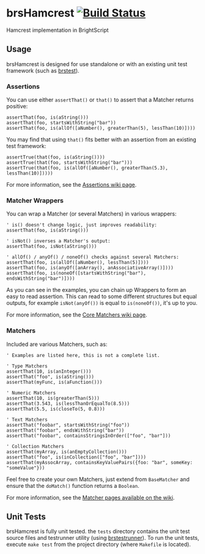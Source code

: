 # brsHamcrest [![Build Status](https://travis-ci.org/imbenjamin/brsHamcrest.svg?branch=master)](https://travis-ci.org/imbenjamin/brsHamcrest)
Hamcrest implementation in BrightScript


## Usage
brsHamcrest is designed for use standalone or with an existing unit test framework (such as [brstest](https://github.com/MarkRoddy/brstest)).


### Assertions
You can use either `assertThat()` or `that()` to assert that a Matcher returns positive:
```brightscript
assertThat(foo, is(aString()))
assertThat(foo, startsWithString("bar"))
assertThat(foo, is(allOf([aNumber(), greaterThan(5), lessThan(10)])))
```

You may find that using `that()` fits better with an assertion from an existing test framework:
```brightscript
assertTrue(that(foo, is(aString())))
assertTrue(that(foo, startsWithString("bar")))
assertTrue(that(foo, is(allOf([aNumber(), greaterThan(5.3), lessThan(10)]))))
```

For more information, see the [Assertions wiki page](https://github.com/imbenjamin/brsHamcrest/wiki/Assertions).

### Matcher Wrappers
You can wrap a Matcher (or several Matchers) in various wrappers:
```brightscript
' is() doesn't change logic, just improves readability:
assertThat(foo, is(aString()))

' isNot() inverses a Matcher's output:
assertThat(foo, isNot(aString()))

' allOf() / anyOf() / noneOf() checks against several Matchers:
assertThat(foo, is(allOf([aNumber(), lessThan(5)])))
assertThat(foo, is(anyOf([anArray(), anAssociativeArray()])))
assertThat(foo, is(noneOf([startsWithString("bar"), endsWithString("bar")])))
```
As you can see in the examples, you can chain up Wrappers to form an easy to read assertion. This can read to some different structures but equal outputs, for example `isNot(anyOf())` is equal to `is(noneOf())`, it's up to you.

For more information, see the [Core Matchers wiki page](https://github.com/imbenjamin/brsHamcrest/wiki/Core-Matchers).


### Matchers
Included are various Matchers, such as:
```brightscript
' Examples are listed here, this is not a complete list.

' Type Matchers
assertThat(10, is(anInteger()))
assertThat("foo", is(aString()))
assertThat(myFunc, is(aFunction()))

' Numeric Matchers
assertThat(10, is(greaterThan(5)))
assertThat(3.543, is(lessThanOrEqualTo(8.5)))
assertThat(5.5, is(closeTo(5, 0.8)))

' Text Matchers
assertThat("foobar", startsWithString("foo"))
assertThat("foobar", endsWithString("bar"))
assertThat("foobar", containsStringsInOrder(["foo", "bar"]))

' Collection Matchers
assertThat(myArray, is(anEmptyCollection()))
assertThat("foo", is(inCollection(["foo", "bar"])))
assertThat(myAssocArray, containsKeyValuePairs({foo: "bar", someKey: "someValue"}))
```

Feel free to create your own Matchers, just extend from `BaseMatcher` and ensure that the `doMatch()` function returns a `Boolean`.

For more information, see the [Matcher pages available on the wiki](https://github.com/imbenjamin/brsHamcrest/wiki).

## Unit Tests
brsHamcrest is fully unit tested. the `tests` directory contains the unit test source files and testrunner utility (using [brstestrunner](https://github.com/sky-uk/roku-brstestrunner)). To run the unit tests, execute `make test` from the project directory (where `Makefile` is located).
